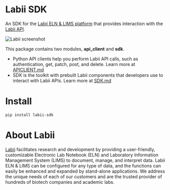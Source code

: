 # Labii SDK

An SDK for the [Labii ELN & LIMS platform](https://www.labii.com) that provides interaction with the [Labii API](https://docs.labii.com/api/overview).

![Labii screenshot](https://www.labii.com/media/screenshots/labii-richtext-editor.webp)

This package contains two modules, __api_client__ and __sdk__.
* Python API clients help you perform Labii API calls, such as authentication, get, patch, post, and delete. Learn more at [APICLIENT.md](https://gitlab.com/labii-dev/labii-sdk/-/blob/master/docs/APICLIENT.md)
* SDK is the toolkit with prebuilt Labii components that developers use to interact with Labii APIs. Learn more at [SDK.md](https://gitlab.com/labii-dev/labii-sdk/-/blob/master/docs/SDK.md)

# Install
```
pip install labii-sdk
```

# About Labii
[Labii](https://www.labii.com) facilitates research and development by providing a user-friendly, customizable Electronic Lab Notebook (ELN) and Laboratory Information Management System (LIMS) to document, manage, and interpret data. Labii ELN & LIMS can be configured for any type of data, and the functions can easily be enhanced and expanded by stand-alone applications. We address the unique needs of each of our customers and are the trusted provider of hundreds of biotech companies and academic labs.
